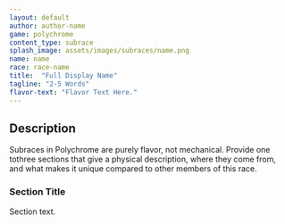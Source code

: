 ```yaml
---
layout: default
author: author-name
game: polychrome
content_type: subrace
splash_image: assets/images/subraces/name.png
name: name
race: race-name
title:  "Full Display Name"
tagline: "2-5 Words"
flavor-text: "Flavor Text Here."
---
```

## Description

Subraces in Polychrome are purely flavor, not mechanical. Provide one tothree sections that give a physical description, where they come from, and what makes it unique compared to other members of this race.

### Section Title
Section text.
